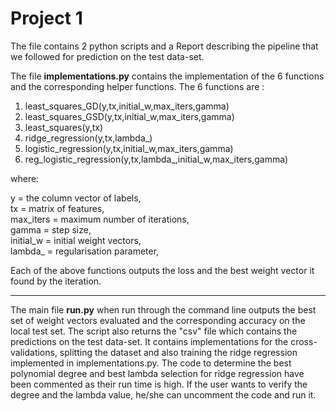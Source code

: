 Project 1
======================
The file contains 2 python scripts and a Report describing the pipeline that we followed for prediction on the test data-set. 

The file **implementations.py** contains the implementation of the 6 functions and the corresponding helper functions. The 6 functions are :
1) least_squares_GD(y,tx,initial_w,max_iters,gamma)
2) least_squares_GSD(y,tx,initial_w,max_iters,gamma)
3) least_squares(y,tx)
4) ridge_regression(y,tx,lambda_)
5) logistic_regression(y,tx,initial_w,max_iters,gamma)
6) reg_logistic_regression(y,tx,lambda_,initial_w,max_iters,gamma)

where:

y = the column vector of labels,<br />
tx = matrix of features,<br />
max_iters = maximum number of iterations,<br />
gamma = step size, <br />
initial_w = initial weight vectors,<br />
lambda_ = regularisation parameter,<br />

Each of the above functions outputs the loss and the best weight vector it found by the iteration.
***
The main file **run.py** when run through the command line outputs the best set of weight vectors evaluated and the corresponding accuracy on the local test set. The script also returns the "csv" file which contains the predictions on the test data-set. It contains implementations for the cross-validations, splitting the dataset and also training the ridge regression implemented in implementations.py. The code to determine the best polynomial degree and best lambda selection for ridge regression have been commented as their run time is high. If the user wants to verify the degree and the lambda value, he/she can uncomment the code and run it.
